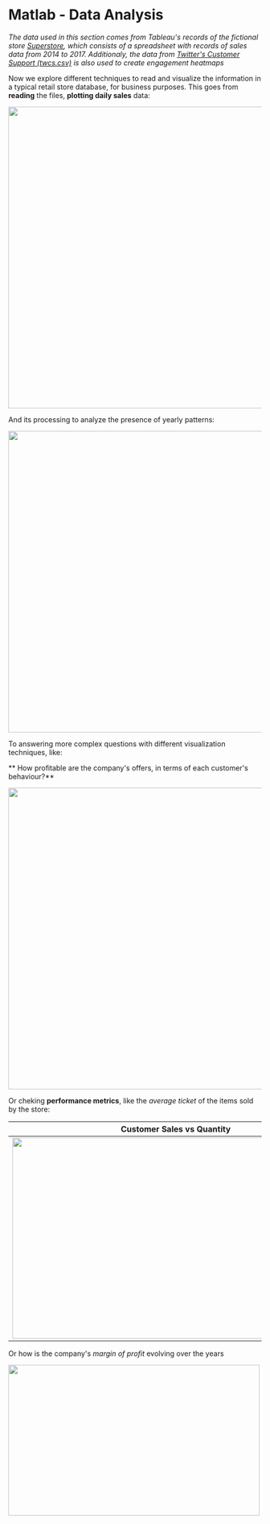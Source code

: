 # Matlab - Data Analysis
*The data used in this section comes from Tableau's records of the fictional store [Superstore](https://community.tableau.com/s/question/0D54T00000CWeX8SAL/sample-superstore-sales-excelxls), which consists of a spreadsheet with records of sales data from 2014 to 2017. Additionaly, the data from [Twitter's Customer Support (twcs.csv)](https://www.kaggle.com/thoughtvector/customer-support-on-twitter) is also used to create engagement heatmaps*

Now we explore different techniques to read and visualize the information in a typical retail store database, for business purposes.
This goes from **reading** the files, **plotting daily sales** data:

<img src="https://github.com/MystoganX/MATLAB-Data-Analysis/blob/master/Figures/DailySales.png" width="800" height="600" />

And its processing to analyze the presence of yearly patterns: 

<img src="https://github.com/MystoganX/MATLAB-Data-Analysis/blob/master/Figures/YearlySales.png" width="800" height="600" />

To answering more complex questions with different visualization techniques, like:

** How profitable are the company's offers, in terms of each customer's behaviour?**

<img src="https://github.com/MystoganX/MATLAB-Data-Analysis/blob/master/Figures/CustomerSalesVsProfit_small.png" width="800" height="600" />

Or cheking **performance metrics**, like the *average ticket* of the items sold by the store:

Customer Sales vs Quantity |  Average Ticket 
:-------------------------:|:-------------------------:
<img src="https://github.com/MystoganX/MATLAB-Data-Analysis/blob/master/Figures/CustomerSalesVsQuantity_small.png" width="650" height="400" />  |  <img src="https://github.com/MystoganX/MATLAB-Data-Analysis/blob/master/Figures/AverageTicket_small.png" width="650" height="400" />

Or how is the company's *margin of profit* evolving over the years 

<img src="https://github.com/MystoganX/MATLAB-Data-Analysis/blob/master/Figures/ProfitVsCost.png" width="500" height="300"/>
